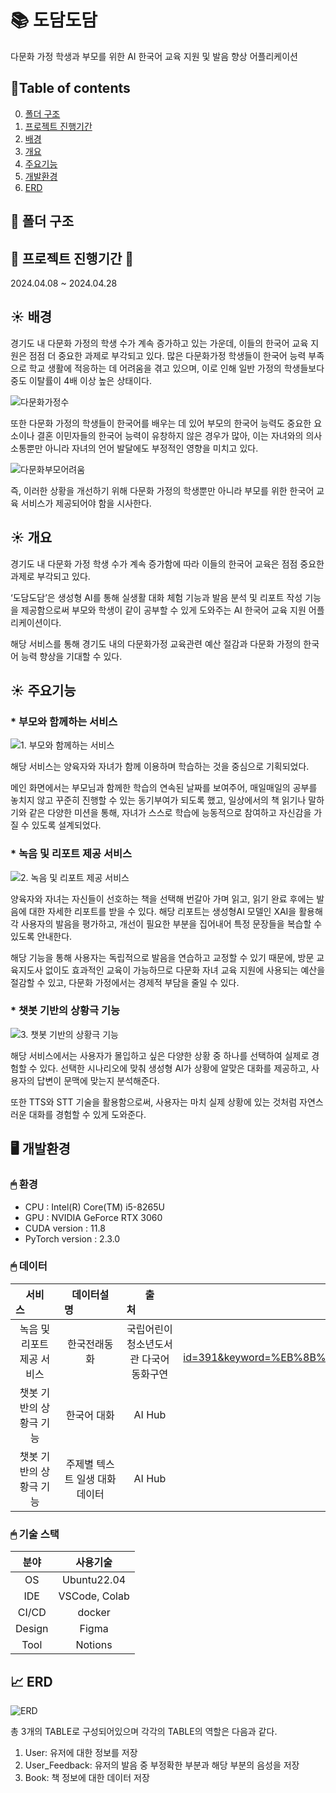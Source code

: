# 📚 도담도담  
다문화 가정 학생과 부모를 위한 AI 한국어 교육 지원 및 발음 향상 어플리케이션

## 📄Table of contents
0. [폴더 구조]()
1. [프로젝트 진행기간](https://github.com/yyeongha/Dodam-Dodam#-%ED%94%84%EB%A1%9C%EC%A0%9D%ED%8A%B8-%EC%A7%84%ED%96%89%EA%B8%B0%EA%B0%84-)
2. [배경](https://github.com/yyeongha/Dodam-Dodam#%EF%B8%8F-%EB%B0%B0%EA%B2%BD)
3. [개요](https://github.com/yyeongha/Dodam-Dodam?tab=readme-ov-file#%EF%B8%8F-%EA%B0%9C%EC%9A%94)
4. [주요기능](https://github.com/yyeongha/Dodam-Dodam?tab=readme-ov-file#%EF%B8%8F-%EC%A3%BC%EC%9A%94%EA%B8%B0%EB%8A%A5)
5. [개발환경](https://github.com/yyeongha/Dodam-Dodam?tab=readme-ov-file#%EF%B8%8F-%EA%B0%9C%EB%B0%9C%ED%99%98%EA%B2%BD)
6. [ERD](https://github.com/yyeongha/Dodam-Dodam?tab=readme-ov-file#-erd)

## 📂 폴더 구조


## 🏃 프로젝트 진행기간 🏃
2024.04.08 ~ 2024.04.28

## ☀️ 배경
경기도 내 다문화 가정의 학생 수가 계속 증가하고 있는 가운데, 이들의 한국어 교육 지원은 점점 더 중요한 과제로 부각되고 있다. 많은 다문화가정 학생들이 한국어 능력 부족으로 학교 생활에 적응하는 데 어려움을 겪고 있으며, 이로 인해 일반 가정의 학생들보다 중도 이탈률이 4배 이상 높은 상태이다. 

![다문화가정수](https://github.com/yyeongha/Dodam-Dodam/blob/main/img/%EB%8B%A4%EB%AC%B8%ED%99%94%EA%B0%80%EC%A0%95%EC%88%98.png?raw=true)

또한 다문화 가정의 학생들이 한국어를 배우는 데 있어 부모의 한국어 능력도 중요한 요소이나 결혼 이민자들의 한국어 능력이 유창하지 않은 경우가 많아, 이는 자녀와의 의사소통뿐만 아니라 자녀의 언어 발달에도 부정적인 영향을 미치고 있다.

![다문화부모어려움](https://github.com/yyeongha/Dodam-Dodam/blob/main/img/%EB%8B%A4%EB%AC%B8%ED%99%94%EB%B6%80%EB%AA%A8%EC%96%B4%EB%A0%A4%EC%9B%80.png?raw=true)

즉, 이러한 상황을 개선하기 위해 다문화 가정의 학생뿐만 아니라 부모를 위한 한국어 교육 서비스가 제공되어야 함을 시사한다. 


## ☀️ 개요
경기도 내 다문화 가정 학생 수가 계속 증가함에 따라 이들의 한국어 교육은 점점 중요한 과제로 부각되고 있다.  

‘도담도담’은 생성형 AI를 통해 실생활 대화 체험 기능과 발음 분석 및 리포트 작성 기능을 제공함으로써 부모와 학생이 같이 공부할 수 있게 도와주는 AI 한국어 교육 지원 어플리케이션이다. 

해당 서비스를 통해 경기도 내의 다문화가정 교육관련 예산 절감과 다문화 가정의 한국어 능력 향상을 기대할 수 있다.


## ☀️ 주요기능
### * 부모와 함께하는 서비스
![1. 부모와 함께하는 서비스](https://github.com/yyeongha/Dodam-Dodam/blob/main/img/1.%20%EB%B6%80%EB%AA%A8%EC%99%80%20%ED%95%A8%EA%BB%98%ED%95%98%EB%8A%94%20%EC%84%9C%EB%B9%84%EC%8A%A4.png?raw=true)

해당 서비스는 양육자와 자녀가 함께 이용하며 학습하는 것을 중심으로 기획되었다. 

메인 화면에서는 부모님과 함께한 학습의 연속된 날짜를 보여주어, 매일매일의 공부를 놓치지 않고 꾸준히 진행할 수 있는 동기부여가 되도록 했고, 일상에서의 책 읽기나 말하기와 같은 다양한 미션을 통해, 자녀가 스스로 학습에 능동적으로 참여하고 자신감을 가질 수 있도록 설계되었다.


### * 녹음 및 리포트 제공 서비스
![2. 녹음 및 리포트 제공 서비스](https://github.com/yyeongha/Dodam-Dodam/blob/main/img/2.%20%EB%85%B9%EC%9D%8C%20%EB%B0%8F%20%EB%A6%AC%ED%8F%AC%ED%8A%B8%20%EC%A0%9C%EA%B3%B5%20%EC%84%9C%EB%B9%84%EC%8A%A4.png?raw=true)

양육자와 자녀는 자신들이 선호하는 책을 선택해 번갈아 가며 읽고, 읽기 완료 후에는 발음에 대한 자세한 리포트를 받을 수 있다. 해당 리포트는 생성형AI 모델인 XAI을 활용해 각 사용자의 발음을 평가하고, 개선이 필요한 부분을 집어내어 특정 문장들을 복습할 수 있도록 안내한다. 

해당 기능을 통해 사용자는 독립적으로 발음을 연습하고 교정할 수 있기 때문에, 방문 교육지도사 없이도 효과적인 교육이 가능하므로 다문화 자녀 교육 지원에 사용되는 예산을 절감할 수 있고, 다문화 가정에서는 경제적 부담을 줄일 수 있다.


### * 챗봇 기반의 상황극 기능
![3. 챗봇 기반의 상황극 기능](https://github.com/yyeongha/Dodam-Dodam/blob/main/img/3.%20%EC%B1%97%EB%B4%87%20%EA%B8%B0%EB%B0%98%EC%9D%98%20%EC%83%81%ED%99%A9%EA%B7%B9%20%EA%B8%B0%EB%8A%A5.png?raw=true)

해당 서비스에서는 사용자가 몰입하고 싶은 다양한 상황 중 하나를 선택하여 실제로 경험할 수 있다. 선택한 시나리오에 맞춰 생성형 AI가 상황에 알맞은 대화를 제공하고, 사용자의 답변이 문맥에 맞는지 분석해준다. 

또한 TTS와 STT 기술을 활용함으로써, 사용자는 마치 실제 상황에 있는 것처럼 자연스러운 대화를 경험할 수 있게 도와준다.

## 🖥️ 개발환경
### 🖱 환경
* CPU : Intel(R) Core(TM) i5-8265U
* GPU : NVIDIA GeForce RTX 3060 
* CUDA version : 11.8
* PyTorch version : 2.3.0

### 🖱 데이터
|서비스&nbsp;&nbsp;&nbsp;&nbsp;&nbsp;&nbsp;&nbsp;&nbsp;&nbsp;&nbsp;&nbsp;|데이터설명&nbsp;&nbsp;&nbsp;&nbsp;&nbsp;&nbsp;&nbsp;&nbsp;&nbsp;&nbsp;&nbsp;&nbsp;&nbsp;&nbsp;&nbsp;&nbsp;|출처&nbsp;&nbsp;&nbsp;&nbsp;&nbsp;&nbsp;&nbsp;&nbsp;&nbsp;&nbsp;&nbsp;&nbsp;&nbsp;&nbsp;|주소|
|:---:|:---:|:---:|:---:|
|녹음 및 리포트 제공 서비스|한국전래동화|국립어린이 청소년도서관 다국어동화구연|https://www.culture.go.kr/data/openapi/openapiView.do?id=391&keyword=%EB%8B%A4%EA%B5%AD%EC%96%B4%EB%8F%99%ED%99%94%EA%B5%AC%EC%97%B0_%ED%95%9C%EA%B5%AD%EC%A0%84%EB%9E%98%EB%8F%99%ED%99%94&searchField=all&gubun=A|
|챗봇 기반의 상황극 기능|한국어 대화|AI Hub|https://www.aihub.or.kr/aihubdata/data/view.do?currMenu=115&topMenu=100&aihubDataSe=data&dataSetSn=116|
|챗봇 기반의 상황극 기능|주제별 텍스트 일생 대화 데이터|AI Hub|https://www.aihub.or.kr/aihubdata/data/view.do?currMenu=115&topMenu=100&dataSetSn=543|


### 🖱 기술 스택

|분야|사용기술|
|:---:|:---:|
|OS|Ubuntu22.04|
|IDE|VSCode, Colab|
|CI/CD|docker|
|Design|Figma|
|Tool|Notions|


## 📈 ERD
![ERD](https://github.com/yyeongha/Dodam-Dodam/blob/main/img/erd.png?raw=true)

총 3개의 TABLE로 구성되어있으며 각각의 TABLE의 역할은
다음과 같다.

1. User: 유저에 대한 정보를 저장
2. User_Feedback: 유저의 발음 중 부정확한 부분과 해당 부분의 음성을 저장
3. Book: 책 정보에 대한 데이터 저장


